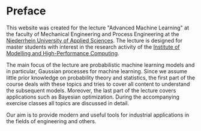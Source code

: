 # Preface

This website was created for the lecture "Advanced Machine Learning" at the faculty of Mechanical Engineering and Process Engineering at the [Niederrhein University of Applied Sciences](https://www.hs-niederrhein.de/about-us/welcome/). The lecture is designed for master students with interest in the research activity of the [Institute of Modelling and High-Performance Computing](https://www.hs-niederrhein.de/imh).

The main focus of the lecture are probabilistic machine learning models and in particular, Gaussian processes for machine learning. Since we assume little prior knowledge on probability theory and statistics, the first part of the course deals with these topics and tries to cover all content to understand the subsequent models. Moreover, the last part of the lecture covers applications such as Bayesian optimization. During the accompanying exercise classes all topics are discussed in detail.

Our aim is to provide modern and useful tools for industrial applications in the fields of engineering and others.  
